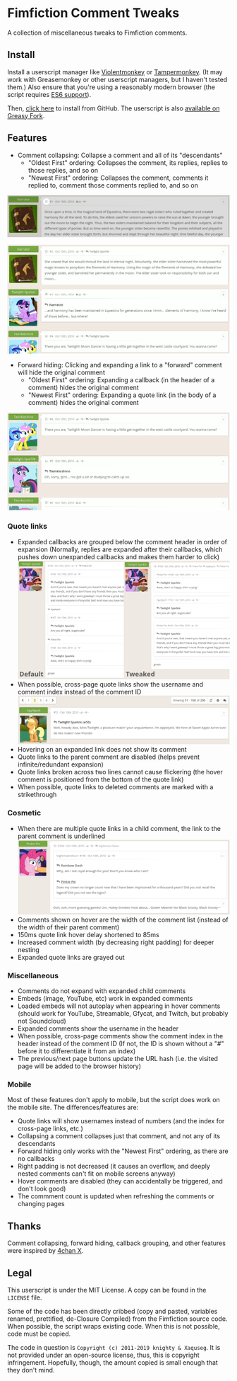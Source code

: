 # Fimfiction Comment Tweaks

A collection of miscellaneous tweaks to Fimfiction comments.

## Install

Install a userscript manager like [Violentmonkey](https://violentmonkey.github.io/get-it/) or [Tampermonkey](https://www.tampermonkey.net/). (It may work with Greasemonkey or other userscript managers, but I haven't tested them.) Also ensure that you're using a reasonably modern browser (the script requires [ES6 support](https://caniuse.com/#feat=es6)).

Then, [click here](https://github.com/PluieElectrique/fimfic-comment-tweaks/raw/master/comment-tweaks.user.js) to install from GitHub. The userscript is also [available on Greasy Fork](https://greasyfork.org/en/scripts/384602-fimfiction-comment-tweaks).

## Features

* Comment collapsing: Collapse a comment and all of its "descendants"
    * "Oldest First" ordering: Collapses the comment, its replies, replies to those replies, and so on
    * "Newest First" ordering: Collapses the comment, comments it replied to, comment those comments replied to, and so on

![Comment collapse button in the header of a comment.](https://github.com/PluieElectrique/fimfic-comment-tweaks/raw/master/screenshots/comment-collapse-button.png)

![Animation of a comment and descendant collapsing.](https://github.com/PluieElectrique/fimfic-comment-tweaks/raw/master/screenshots/comment-collapsing.gif)

* Forward hiding: Clicking and expanding a link to a "forward" comment will hide the original comment
    * "Oldest First" ordering: Expanding a callback (in the header of a comment) hides the original comment
    * "Newest First" ordering: Expanding a quote link (in the body of a comment) hides the original comment

![Animation of forward hiding.](https://github.com/PluieElectrique/fimfic-comment-tweaks/raw/master/screenshots/forward-hiding.gif)

### Quote links

* Expanded callbacks are grouped below the comment header in order of expansion (Normally, replies are expanded after their callbacks, which pushes down unexpanded callbacks and makes them harder to click)
![Comparison of normal and tweaked comment expansion from callbacks.](https://github.com/PluieElectrique/fimfic-comment-tweaks/raw/master/screenshots/callback-grouping.png)
* When possible, cross-page quote links show the username and comment index instead of the comment ID
![Cross-page quote link showing the username and comment index.](https://github.com/PluieElectrique/fimfic-comment-tweaks/raw/master/screenshots/cross-page-quote-link.png)
* Hovering on an expanded link does not show its comment
* Quote links to the parent comment are disabled (helps prevent infinite/redundant expansion)
* Quote links broken across two lines cannot cause flickering (the hover comment is positioned from the bottom of the quote link)
* When possible, quote links to deleted comments are marked with a strikethrough

### Cosmetic

* When there are multiple quote links in a child comment, the link to the parent comment is underlined
![Underlined parent link in an expanded child comment with multiple quote links.](https://github.com/PluieElectrique/fimfic-comment-tweaks/raw/master/screenshots/parent-link-highlight.png)
* Comments shown on hover are the width of the comment list (instead of the width of their parent comment)
* 150ms quote link hover delay shortened to 85ms
* Increased comment width (by decreasing right padding) for deeper nesting
* Expanded quote links are grayed out

### Miscellaneous

* Comments do not expand with expanded child comments
* Embeds (image, YouTube, etc) work in expanded comments
* Loaded embeds will not autoplay when appearing in hover comments (should work for YouTube, Streamable, Gfycat, and Twitch, but probably not Soundcloud)
* Expanded comments show the username in the header
* When possible, cross-page comments show the comment index in the header instead of the comment ID (If not, the ID is shown without a "#" before it to differentiate it from an index)
* The previous/next page buttons update the URL hash (i.e. the visited page will be added to the browser history)

### Mobile

Most of these features don't apply to mobile, but the script does work on the mobile site. The differences/features are:

* Quote links will show usernames instead of numbers (and the index for cross-page links, etc.)
* Collapsing a comment collapses just that comment, and not any of its descendants
* Forward hiding only works with the "Newest First" ordering, as there are no callbacks
* Right padding is not decreased (it causes an overflow, and deeply nested comments can't fit on mobile screens anyway)
* Hover comments are disabled (they can accidentally be triggered, and don't look good)
* The commment count is updated when refreshing the comments or changing pages

## Thanks

Comment collapsing, forward hiding, callback grouping, and other features were inspired by [4chan X](https://www.4chan-x.net/).

## Legal

This userscript is under the MIT License. A copy can be found in the `LICENSE` file.

Some of the code has been directly cribbed (copy and pasted, variables renamed, prettified, de-Closure Compiled) from the Fimfiction source code. When possible, the script wraps existing code. When this is not possible, code must be copied.

The code in question is `Copyright (c) 2011-2019 knighty & Xaquseg`. It is not provided under an open-source license, thus, this is copyright infringement. Hopefully, though, the amount copied is small enough that they don't mind.
